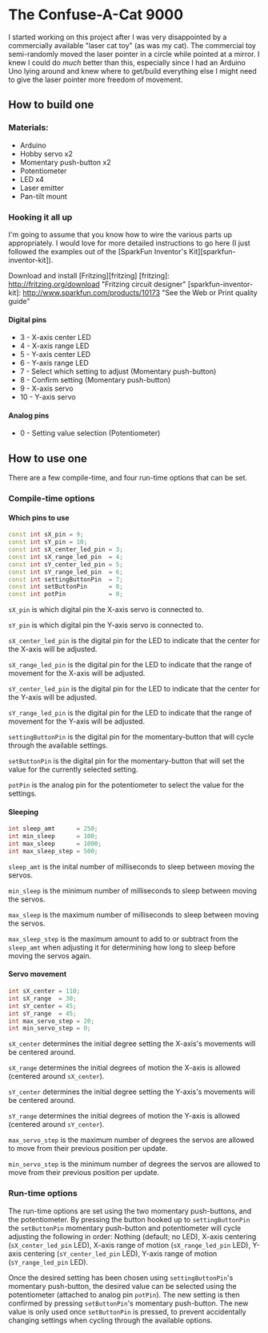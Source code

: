 # The Confuse-A-Cat 9000

I started working on this project after I was very disappointed by a
commercially available "laser cat toy" (as was my cat).  The
commercial toy semi-randomly moved the laser pointer in a circle while
pointed at a mirror.  I knew I could do _much_ better than this,
especially since I had an Arduino Uno lying around and knew where to
get/build everything else I might need to give the laser pointer more
freedom of movement.

## How to build one

### Materials:

  - Arduino
  - Hobby servo x2
  - Momentary push-button x2
  - Potentiometer
  - LED x4
  - Laser emitter
  - Pan-tilt mount

### Hooking it all up

I'm going to assume that you know how to wire the various parts up
appropriately.  I would love for more detailed instructions to go here
(I just followed the examples out of the
[SparkFun Inventor's Kit][sparkfun-inventor-kit]).

Download and install [Fritzing][fritzing]
[fritzing]: http://fritzing.org/download "Fritzing circuit designer"
[sparkfun-inventor-kit]: http://www.sparkfun.com/products/10173 "See the Web or Print quality guide"

#### Digital pins

- 3 - X-axis center LED
- 4 - X-axis range LED
- 5 - Y-axis center LED
- 6 - Y-axis range LED
- 7 - Select which setting to adjust (Momentary push-button)
- 8 - Confirm setting (Momentary push-button)
- 9 - X-axis servo
- 10 - Y-axis servo

#### Analog pins

- 0 - Setting value selection (Potentiometer)

## How to use one

There are a few compile-time, and four run-time options that can be
set.

### Compile-time options

#### Which pins to use

```c++
const int sX_pin = 9;
const int sY_pin = 10;
const int sX_center_led_pin = 3;
const int sX_range_led_pin  = 4;
const int sY_center_led_pin = 5;
const int sY_range_led_pin  = 6;
const int settingButtonPin  = 7;
const int setButtonPin      = 8;
const int potPin            = 0;
```

`sX_pin` is which digital pin the X-axis servo is connected to.

`sY_pin` is which digital pin the Y-axis servo is connected to.

`sX_center_led_pin` is the digital pin for the LED to indicate that
the center for the X-axis will be adjusted.

`sX_range_led_pin` is the digital pin for the LED to indicate that the
range of movement for the X-axis will be adjusted.

`sY_center_led_pin` is the digital pin for the LED to indicate that
the center for the Y-axis will be adjusted.

`sY_range_led_pin` is the digital pin for the LED to indicate that the
range of movement for the Y-axis will be adjusted.

`settingButtonPin` is the digital pin for the momentary-button that
will cycle through the available settings.

`setButtonPin` is the digital pin for the momentary-button that will
set the value for the currently selected setting.

`potPin` is the analog pin for the potentiometer to select the value
for the settings.

#### Sleeping

```c++
int sleep_amt      = 250;
int min_sleep      = 100;
int max_sleep      = 1000;
int max_sleep_step = 500;
```

`sleep_amt` is the inital number of milliseconds to sleep between
moving the servos.

`min_sleep` is the minimum number of milliseconds to sleep between
moving the servos.

`max_sleep` is the maximum number of milliseconds to sleep between
moving the servos.

`max_sleep_step` is the maximum amount to add to or subtract from the
`sleep_amt` when adjusting it for determining how long to sleep before
moving the servos again.

#### Servo movement

```c++
int sX_center = 110;
int sX_range  = 30;
int sY_center = 45;
int sY_range  = 45;
int max_servo_step = 20;
int min_servo_step = 0;
```

`sX_center` determines the initial degree setting the X-axis's
movements will be centered around.

`sX_range` determines the initial degrees of motion the X-axis is
allowed (centered around `sX_center`).

`sY_center` determines the initial degree setting the Y-axis's
movements will be centered around.

`sY_range` determines the initial degrees of motion the Y-axis is
allowed (centered around `sY_center`).

`max_servo_step` is the maximum number of degrees the servos are
allowed to move from their previous position per update.

`min_servo_step` is the minimum number of degrees the servos are
allowed to move from their previous position per update.

### Run-time options

The run-time options are set using the two momentary push-buttons, and
the potentiometer.  By pressing the button hooked up to
`settingButtonPin` the `setButtonPin` momentary push-button and
potentiometer will cycle adjusting the following in order: Nothing
(default; no LED), X-axis centering (`sX_center_led_pin` LED), X-axis
range of motion (`sX_range_led_pin` LED), Y-axis centering
(`sY_center_led_pin` LED), Y-axis range of motion (`sY_range_led_pin`
LED).

Once the desired setting has been chosen using `settingButtonPin`'s
momentary push-button, the desired value can be selected using the
potentiometer (attached to analog pin `potPin`).  The new setting is
then confirmed by pressing `setButtonPin`'s momentary push-button.
The new value is only used once `setButtonPin` is pressed, to prevent
accidentally changing settings when cycling through the available
options.
